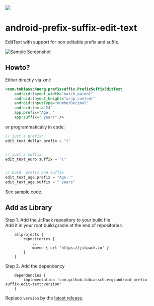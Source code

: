 [![](https://jitpack.io/v/tobiasschuerg/android-prefix-suffix-edit-text.svg)](https://jitpack.io/#tobiasschuerg/android-prefix-suffix-edit-text)

# android-prefix-suffix-edit-text
EditText with support for non editable prefix and suffix.


![Sample Screenshot](https://github.com/tobiasschuerg/android-prefix-suffix-edit-text/raw/master/screenshots/sample.png)


## Howto?
Either directly via xml:
```xml
<com.tobiasschuerg.prefixsuffix.PrefixSuffixEditText
    android:layout_width="match_parent"
    android:layout_height="wrap_content"
    android:inputType="numberDecimal"
    android:text="24"
    app:prefix="Age: "
    app:suffix=" years" />
```

or programmatically in code:

```kotlin
// just a prefix:
edit_text_dollar.prefix = "$"


// just a suffix
edit_text_euro.suffix = "€"


// both, prefix and suffix
edit_text_age.prefix = "Age: "
edit_text_age.suffix = " years"
```
See  [sample code](https://github.com/tobiasschuerg/android-prefix-suffix-edit-text/blob/master/app/src/main/java/com/tobiasschuerg/sample/MainActivity.kt).


## Add as Library
Step 1. Add the JitPack repository to your build file  
Add it in your root build.gradle at the end of repositories:
```
	allprojects {
		repositories {
			...
			maven { url 'https://jitpack.io' }
		}
	}
```
Step 2. Add the dependency
```
	dependencies {
		implementation 'com.github.tobiasschuerg:android-prefix-suffix-edit-text:version'
	}
```
Replace `version` by the [latest release](https://github.com/tobiasschuerg/android-prefix-suffix-edit-text/releases).

